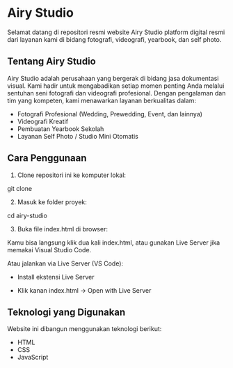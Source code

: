 # Airy Studio

Selamat datang di repositori resmi website Airy Studio platform digital resmi dari layanan kami di bidang fotografi, videografi, yearbook, dan self photo.

##  Tentang Airy Studio

Airy Studio adalah perusahaan yang bergerak di bidang jasa dokumentasi visual. Kami hadir untuk mengabadikan setiap momen penting Anda melalui sentuhan seni fotografi dan videografi profesional. Dengan pengalaman dan tim yang kompeten, kami menawarkan layanan berkualitas dalam:

- Fotografi Profesional (Wedding, Prewedding, Event, dan lainnya)
- Videografi Kreatif
- Pembuatan Yearbook Sekolah
- Layanan Self Photo / Studio Mini Otomatis

##  Cara Penggunaan

1. Clone repositori ini ke komputer lokal:



git clone 

2. Masuk ke folder proyek:

cd airy-studio

3. Buka file index.html di browser:

Kamu bisa langsung klik dua kali index.html, atau gunakan Live Server jika memakai Visual Studio Code.

Atau jalankan via Live Server (VS Code):

- Install ekstensi Live Server

- Klik kanan index.html → Open with Live Server


## Teknologi yang Digunakan

Website ini dibangun menggunakan teknologi berikut:

- HTML
- CSS 
- JavaScript
